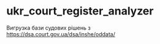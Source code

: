 # ukr_court_register_analyzer

Вигрузка бази судових рішень з https://dsa.court.gov.ua/dsa/inshe/oddata/
